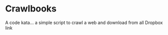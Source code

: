 Crawlbooks
==========

A code kata... a simple script to crawl a web and download from all Dropbox link